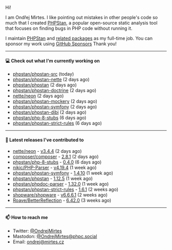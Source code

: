 Hi!

I am Ondřej Mirtes. I like pointing out mistakes in other people's code so much that I created [PHPStan](https://phpstan.org/), a popular open-source static analysis tool that focuses on finding bugs in PHP code without running it.

I maintain [PHPStan](https://github.com/phpstan/phpstan) and [related packages](https://github.com/phpstan/) as my full-time job. You can sponsor my work using [GitHub Sponsors](https://github.com/sponsors/ondrejmirtes) Thank you!

---

#### 💻 Check out what I'm currently working on

- [phpstan/phpstan-src](https://github.com/phpstan/phpstan-src) (today)
- [phpstan/phpstan-nette](https://github.com/phpstan/phpstan-nette) (2 days ago)
- [phpstan/phpstan](https://github.com/phpstan/phpstan) (2 days ago)
- [phpstan/phpstan-doctrine](https://github.com/phpstan/phpstan-doctrine) (2 days ago)
- [nette/neon](https://github.com/nette/neon) (2 days ago)
- [phpstan/phpstan-mockery](https://github.com/phpstan/phpstan-mockery) (2 days ago)
- [phpstan/phpstan-symfony](https://github.com/phpstan/phpstan-symfony) (2 days ago)
- [phpstan/phpstan-dibi](https://github.com/phpstan/phpstan-dibi) (2 days ago)
- [phpstan/php-8-stubs](https://github.com/phpstan/php-8-stubs) (6 days ago)
- [phpstan/phpstan-strict-rules](https://github.com/phpstan/phpstan-strict-rules) (6 days ago)

---

#### 🔭 Latest releases I've contributed to

- [nette/neon](https://github.com/nette/neon) - [v3.4.4](https://github.com/nette/neon/releases/tag/v3.4.4) (2 days ago)
- [composer/composer](https://github.com/composer/composer) - [2.8.1](https://github.com/composer/composer/releases/tag/2.8.1) (2 days ago)
- [phpstan/php-8-stubs](https://github.com/phpstan/php-8-stubs) - [0.4.0](https://github.com/phpstan/php-8-stubs/releases/tag/0.4.0) (6 days ago)
- [nikic/PHP-Parser](https://github.com/nikic/PHP-Parser) - [v4.19.4](https://github.com/nikic/PHP-Parser/releases/tag/v4.19.4) (1 week ago)
- [phpstan/phpstan-symfony](https://github.com/phpstan/phpstan-symfony) - [1.4.10](https://github.com/phpstan/phpstan-symfony/releases/tag/1.4.10) (1 week ago)
- [phpstan/phpstan](https://github.com/phpstan/phpstan) - [1.12.5](https://github.com/phpstan/phpstan/releases/tag/1.12.5) (1 week ago)
- [phpstan/phpdoc-parser](https://github.com/phpstan/phpdoc-parser) - [1.32.0](https://github.com/phpstan/phpdoc-parser/releases/tag/1.32.0) (1 week ago)
- [phpstan/phpstan-strict-rules](https://github.com/phpstan/phpstan-strict-rules) - [1.6.1](https://github.com/phpstan/phpstan-strict-rules/releases/tag/1.6.1) (2 weeks ago)
- [shopware/shopware](https://github.com/shopware/shopware) - [v6.6.6.1](https://github.com/shopware/shopware/releases/tag/v6.6.6.1) (2 weeks ago)
- [Roave/BetterReflection](https://github.com/Roave/BetterReflection) - [6.42.0](https://github.com/Roave/BetterReflection/releases/tag/6.42.0) (3 weeks ago)

---

#### 📫 How to reach me

- Twitter: [@OndrejMirtes](https://twitter.com/ondrejmirtes)
- Mastodon: [@OndrejMirtes@phpc.social](https://phpc.social/@OndrejMirtes)
- Email: [ondrej@mirtes.cz](mailto:ondrej@mirtes.cz)
